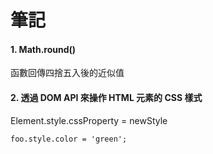 <h1><b>筆記</b></h1>

<h4><b>1. Math.round()</b></h4>
<p>函數回傳四捨五入後的近似值</p>

<h4><b>2. 透過 DOM API 來操作 HTML 元素的 CSS 樣式</b></h4>
<p>Element.style.cssProperty = newStyle</p>

`foo.style.color = 'green';`
